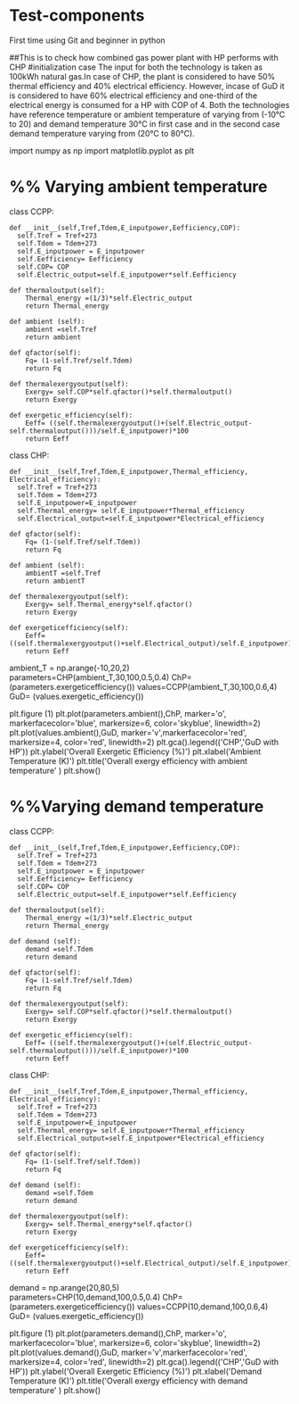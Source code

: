 # Test-components 
First time using Git and beginner in python


##This is to check how combined gas power plant with HP performs with CHP
#initialization case
The input for both the technology is taken as 100kWh natural gas.In case of CHP, the plant is considered to have 50\% thermal efficiency and 40\% electrical efficiency. However, incase of GuD it is considered to have 60\% electrical efficiency and one-third of the electrical energy is consumed for a HP with COP of 4.
Both the technologies have reference temperature or ambient temperature of varying from (-10°C to 20) and demand temperature 30°C in first case and in the second case demand temperature varying from (20°C to 80°C).


import numpy as np
import matplotlib.pyplot as plt
# %% Varying ambient temperature
class CCPP:
   
    def __init__(self,Tref,Tdem,E_inputpower,Eefficiency,COP):
      self.Tref = Tref+273
      self.Tdem = Tdem+273
      self.E_inputpower = E_inputpower
      self.Eefficiency= Eefficiency
      self.COP= COP
      self.Electric_output=self.E_inputpower*self.Eefficiency
             
    def thermaloutput(self):
        Thermal_energy =(1/3)*self.Electric_output
        return Thermal_energy
        
    def ambient (self):
        ambient =self.Tref
        return ambient
    
    def qfactor(self):
        Fq= (1-self.Tref/self.Tdem)
        return Fq
  
    def thermalexergyoutput(self):
        Exergy= self.COP*self.qfactor()*self.thermaloutput()
        return Exergy
    
    def exergetic_efficiency(self):
        Eeff= ((self.thermalexergyoutput()+(self.Electric_output-self.thermaloutput()))/self.E_inputpower)*100
        return Eeff
    
    
class CHP:
    
    def __init__(self,Tref,Tdem,E_inputpower,Thermal_efficiency, Electrical_efficiency):
      self.Tref = Tref+273
      self.Tdem = Tdem+273
      self.E_inputpower=E_inputpower
      self.Thermal_energy= self.E_inputpower*Thermal_efficiency
      self.Electrical_output=self.E_inputpower*Electrical_efficiency
       
    def qfactor(self):
        Fq= (1-(self.Tref/self.Tdem))
        return Fq
    
    def ambient (self):
        ambientT =self.Tref
        return ambientT
       
    def thermalexergyoutput(self):
        Exergy= self.Thermal_energy*self.qfactor()
        return Exergy
    
    def exergeticefficiency(self):
        Eeff=((self.thermalexergyoutput()+self.Electrical_output)/self.E_inputpower)*100
        return Eeff
    
ambient_T = np.arange(-10,20,2)   
parameters=CHP(ambient_T,30,100,0.5,0.4)
ChP= (parameters.exergeticefficiency())
values=CCPP(ambient_T,30,100,0.6,4)           
GuD= (values.exergetic_efficiency())

plt.figure (1)
plt.plot(parameters.ambient(),ChP, marker='o', markerfacecolor='blue', markersize=6, color='skyblue', linewidth=2)
plt.plot(values.ambient(),GuD, marker='v',markerfacecolor='red', markersize=4, color='red', linewidth=2)
plt.gca().legend(('CHP','GuD with HP'))
plt.ylabel('Overall Exergetic Efficiency (%)')
plt.xlabel('Ambient Temperature (K)')
plt.title('Overall exergy efficiency with ambient temperature' )
plt.show()

# %%Varying demand temperature
class CCPP:
   
    def __init__(self,Tref,Tdem,E_inputpower,Eefficiency,COP):
      self.Tref = Tref+273
      self.Tdem = Tdem+273
      self.E_inputpower = E_inputpower
      self.Eefficiency= Eefficiency
      self.COP= COP
      self.Electric_output=self.E_inputpower*self.Eefficiency
             
    def thermaloutput(self):
        Thermal_energy =(1/3)*self.Electric_output
        return Thermal_energy
        
    def demand (self):
        demand =self.Tdem
        return demand
    
    def qfactor(self):
        Fq= (1-self.Tref/self.Tdem)
        return Fq
  
    def thermalexergyoutput(self):
        Exergy= self.COP*self.qfactor()*self.thermaloutput()
        return Exergy
    
    def exergetic_efficiency(self):
        Eeff= ((self.thermalexergyoutput()+(self.Electric_output-self.thermaloutput()))/self.E_inputpower)*100
        return Eeff
    
    
class CHP:
    
    def __init__(self,Tref,Tdem,E_inputpower,Thermal_efficiency, Electrical_efficiency):
      self.Tref = Tref+273
      self.Tdem = Tdem+273
      self.E_inputpower=E_inputpower
      self.Thermal_energy= self.E_inputpower*Thermal_efficiency
      self.Electrical_output=self.E_inputpower*Electrical_efficiency
       
    def qfactor(self):
        Fq= (1-(self.Tref/self.Tdem))
        return Fq
    
    def demand (self):
        demand =self.Tdem
        return demand
       
    def thermalexergyoutput(self):
        Exergy= self.Thermal_energy*self.qfactor()
        return Exergy
    
    def exergeticefficiency(self):
        Eeff=((self.thermalexergyoutput()+self.Electrical_output)/self.E_inputpower)*100
        return Eeff
    
demand = np.arange(20,80,5)   
parameters=CHP(10,demand,100,0.5,0.4)
ChP= (parameters.exergeticefficiency())
values=CCPP(10,demand,100,0.6,4)           
GuD= (values.exergetic_efficiency())

plt.figure (1)
plt.plot(parameters.demand(),ChP, marker='o', markerfacecolor='blue', markersize=6, color='skyblue', linewidth=2)
plt.plot(values.demand(),GuD, marker='v',markerfacecolor='red', markersize=4, color='red', linewidth=2)
plt.gca().legend(('CHP','GuD with HP'))
plt.ylabel('Overall Exergetic Efficiency (%)')
plt.xlabel('Demand Temperature (K)')
plt.title('Overall exergy efficiency with demand temperature' )
plt.show()
